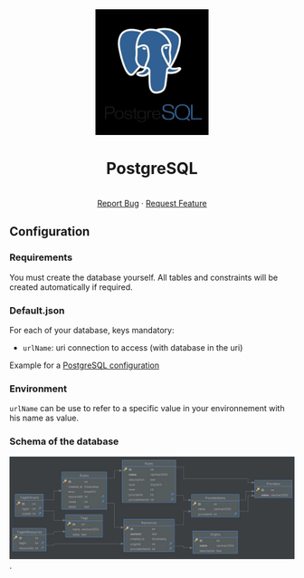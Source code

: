 <div align="center">
    <a href="https://www.kexa.io/modules">
        <img src="../../images/postgres.png" alt="Logo" width="200">
    </a>

# PostgreSQL

  <p align="center">
    <br />
    <a href="https://github.com/kexa-io/Kexa/issues">Report Bug</a>
    ·
    <a href="https://github.com/kexa-io/Kexa/issues">Request Feature</a>
  </p>
</div>

## Configuration

### Requirements

You must create the database yourself. All tables and constraints will be created automatically if required.

### Default.json

For each of your database, keys mandatory:

- `urlName`: uri connection to access (with database in the uri)

Example for a [PostgreSQL configuration](../../config/demo/postgres.default.json)

### Environment

`urlName` can be use to refer to a specific value in your environnement with his name as value.

### Schema of the database

![Image of database's schema](../../images/schema-UML-SQL.png).
